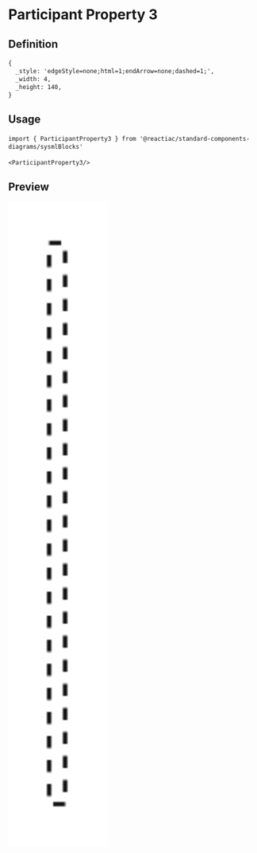 # Participant Property 3

## Definition

```
{
  _style: 'edgeStyle=none;html=1;endArrow=none;dashed=1;',
  _width: 4,
  _height: 140,
}
```

## Usage

```
import { ParticipantProperty3 } from '@reactiac/standard-components-diagrams/sysmlBlocks'

<ParticipantProperty3/>
```

## Preview

<img src="./participant-property-3.png" width="200"/>
